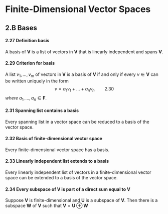 # Finite-Dimensional Vector Spaces
## 2.B Bases



#### 2.27 Definition basis
A basis of $\mathbf{V}$ is a list of vectors in $\mathbf{V}$ that is linearly independent and spans $\mathbf{V}$.


#### 2.29 Criterion for basis
A list $v_1,...,v_m$ of vectors in $\mathbf{V}$ is a basis of $\mathbf{V}$ if and only if every $v \in \mathbf{V}$ can be written uniquely in the form
$$ v = a_1v_1+...+a_nv_n \qquad 2.30  $$
$where \; a_1,...,a_n \in \mathbf{F}$.


#### 2.31 Spanning list contains a basis
Every spanning list in a vector space can be reduced to a basis of the vector space.


#### 2.32 Basis of finite-dimensional vector space
Every finite-dimensional vector space has a basis.


#### 2.33 Linearly independent list extends to a basis
Every linearly independent list of vectors in a finite-dimensional vector space can be extended to a basis of the vector space.

#### 2.34 Every subspace of $\mathbf{V}$ is part of a direct sum equal to $\mathbf{V}$
Suppose $\mathbf{V}$ is finite-dimensional and $\mathbf{U}$ is a subspace of $\mathbf{V}$. Then there is a
subspace $\mathbf{W}$ of $\mathbf{V}$ such that $\mathbf{V} =\mathbf{U} \oplus \mathbf{W}$
